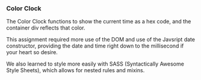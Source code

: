 ### Color Clock

The Color Clock functions to show the current time as a hex code, and the container div reflects that color.

This assignment required more use of the DOM and use of the Javsript date constructor, providing the date and time right down to the millisecond if your heart so desire.  

We also learned to style more easily with SASS (Syntactically Awesome Style Sheets), which allows for nested rules and mixins.  
